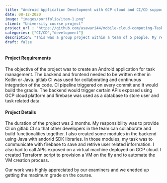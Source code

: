 ```yaml
---
title: "Android Application Development with GCP cloud and CI/CD support on Gitlab CI"
date: 08-12-2020
image: "images/portfolio/item-1.png"
client: "University course project"
project_url : "https://github.com/asawari44/mobile-cloud-computing-TaskManagerApp"
categories: ["CI/CD","development"]
description: "This was a group project within a team of 5 people. My responsibility was to design CI for android application and providing environment on GCP cloud for API execution. I was also the in charge of some modules in backend development on using Java in andorid development."
draft: false
---
```


#### Project Requirements

The objective of the project was to create an Android application for task management. The backend and frontend needed to be written either in Kotlin or Java. gitlab CI was used for collaborating and continuous integration of the code. CI pipeline triggered on every commit and it would build the gradle. The backend would trigger certain APIs exposed using GCP cloud platform and firebase was used as a database to store user and task related data.


#### Project Details

The duration of the project was 2 months. My responsibility was to provide CI on gitlab CI so that other developers in the team can collaborate and build functionalities together. I also created some modules in the backend using Java with andorid SDK libraries. In those modules, my task was to communicate with firebase to save and retrive user related information. I also had to call APIs exposed on a virtual machine deployed on GCP cloud. I created Terraform script to provision a VM on the fly and to automate the VM creation process. 

Our work was highly appreciated by our examiners and we eneded up getting the maximum grade on the course.
